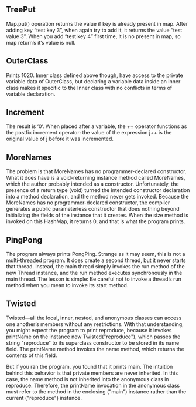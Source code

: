 ## TreePut

Map.put() operation returns the value if key is already present in map. After adding key “test key 3”, when again try to add it, it returns the value “test value 3”.
When you add “test key 4” first time, it is no present in map, so map return’s it’s value is null.

## OuterClass

Prints 1020. Inner class defined above though, have access to the private variable data of OuterClass, but declaring a variable data inside an inner class 
makes it specific to the Inner class with no conflicts in terms of variable declaration.

## Increment

The result is ‘0’. When placed after a variable, the ++ operator functions as the postfix increment operator: the value of the expression j++ is the 
original value of j before it was incremented.

## MoreNames

The problem is that MoreNames has no programmer-declared constructor. What it does have is a void-returning instance method called MoreNames, which the author 
probably intended as a constructor. Unfortunately, the presence of a return type (void) turned the intended constructor declaration into a method declaration, 
and the method never gets invoked. Because the MoreNames has no programmer-declared constructor, the compiler generates a public parameterless constructor that 
does nothing beyond initializing the fields of the instance that it creates. When the size method is invoked on this HashMap, it returns 0, and that is what 
the program prints.

## PingPong

The program always prints PongPing. Strange as it may seem, this is not a multi-threaded program. It does create a second thread, but it never starts that thread. 
Instead, the main thread simply invokes the run method of the new Thread instance, and the run method executes synchronously in the main thread.
The lesson is simple: Be careful not to invoke a thread’s run method when you mean to invoke its start method.

## Twisted

Twisted—all the local, inner, nested, and anonymous classes can access one another’s members without any restrictions. With that understanding, you might expect 
the program to print reproduce, because it invokes printName on the instance new Twisted("reproduce"), which  passes the string "reproduce" to its superclass 
constructor to be stored in its name field. The printName method invokes the name method, which returns the contents of this field. 

But if you ran the program, you found that it prints main. The intuition behind this behavior is that private members are never inherited. In this case, 
the name method is not inherited into the anonymous class in reproduce. Therefore, the printName invocation in the anonymous class must refer to the method in 
the enclosing ("main") instance rather than the current ("reproduce") instance.